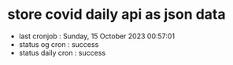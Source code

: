 # store covid daily api as json data

- last cronjob : Sunday, 15 October 2023 00:57:01
- status og cron : success
- status daily cron : success
      
      